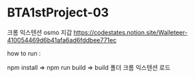 # BTA1stProject-03
크롬 익스텐션 osmo 지갑
https://codestates.notion.site/Walleteer-410054469d6b41afa6ad6fddbee771ec

how to run : 

npm install  => npm run build => build 폴더 크롬 익스텐션 로드
